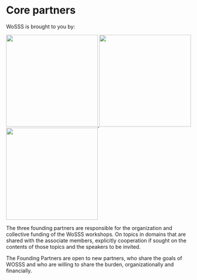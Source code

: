 # Core partners
WoSSS is brought to you by:

<div class="partners">
<a href="https://www.software.ac.uk/">
    <img src="/img/SSILogo4Citations.png" width="250px" />
</a> 
           
<a href="https://dans.knaw.nl/en">
    <img src="/img/dans_logo.png" width="250px" />
</a>
<a href="https://www.esciencecenter.nl/">
    <img src="/img/ESCIENCE_logo_C_nl_cyanblack.png" width="250px" />
</a>
</div>


The three founding partners are responsible for the organization and collective funding of the WoSSS workshops. On topics in domains that are shared with the associate members, explicitly cooperation if sought on the contents of those topics and the speakers to be invited.

The Founding Partners are open to new partners, who share the goals of WOSSS and who are willing to share the burden, organizationally and financially.
